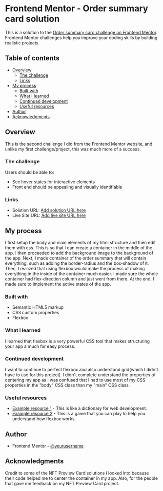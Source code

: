 # Frontend Mentor - Order summary card solution

This is a solution to the [Order summary card challenge on Frontend Mentor](https://www.frontendmentor.io/challenges/order-summary-component-QlPmajDUj). Frontend Mentor challenges help you improve your coding skills by building realistic projects. 

## Table of contents

- [Overview](#overview)
  - [The challenge](#the-challenge)
  - [Links](#links)
- [My process](#my-process)
  - [Built with](#built-with)
  - [What I learned](#what-i-learned)
  - [Continued development](#continued-development)
  - [Useful resources](#useful-resources)
- [Author](#author)
- [Acknowledgments](#acknowledgments)


## Overview
This is the second challenge I did from the Frontend Mentor website, and unlike my first challenge/project, this was much more of a success.

### The challenge

Users should be able to:

- See hover states for interactive elements
- Front end should be appealing and visually identifiable


### Links

- Solution URL: [Add solution URL here](https://your-solution-url.com)
- Live Site URL: [Add live site URL here](https://your-live-site-url.com)

## My process
I first setup the body and main elements of my html structure and then edit them with css. This is so that I can create a container in the middle of the app. I then proceeded to add the background image to the background of the app. Next, I made container of the order summary that will contain everything, such as adding the border-radius and the box-shadow of it. Then, I realized that using flexbox would make the process of making everything in the inside of the container much easier. I made sure the whole container had flex-direction column and just went from there. At the end, I made sure to implement the active states of the app.

### Built with

- Semantic HTML5 markup
- CSS custom properties
- Flexbox


### What I learned

I learned that flexbox is a very powerful CSS tool that makes structuring your app a much for easy process.

### Continued development

I want to continue to perfect flexbox and also understand grid(which I didn't have to use for this project). I didn't complete understand the properties of centering my app as I was confused that I had to use most of my CSS properties in the "body" CSS class than my "main" CSS class.



### Useful resources

- [Example resource 1](https://www.w3schools.com) - This is like a dictionary for web development.
- [Example resource 2](https://www.flexboxfroggy.com) - This is a game that you can play to help you understand how flexbox works.


## Author

- Frontend Mentor - [@yourusername](https://www.frontendmentor.io/profile/ljcutts)


## Acknowledgments

Credit to some of the NFT Preview Card solutions I looked into because their code helped me to center the container in my app. Also, for the people that gave me feedback on my NFT Preview Card project.

